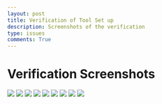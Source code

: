 ```yaml
---
layout: post
title: Verification of Tool Set up 
description: Screenshots of the verification 
type: issues
comments: True
---
```


# Verification Screenshots 

<img src="https://i.ibb.co/jDSysXD/Screenshot-2024-08-26-at-10-51-40-PM.png">

<img src="https://i.ibb.co/ByQT8Pz/Screenshot-2024-08-26-at-10-51-55-PM.png">

<img src="https://i.ibb.co/GHqkjWr/Screenshot-2024-08-26-at-10-52-02-PM.png">

<img src="https://i.ibb.co/nLj3m89/Screenshot-2024-08-26-at-10-52-17-PM.png">

<img src="https://i.ibb.co/3kg712g/Screenshot-2024-08-26-at-10-52-28-PM.png">

<img src="https://i.ibb.co/DDXZVpj/Screenshot-2024-08-26-at-10-53-35-PM.png">

<img src="https://i.ibb.co/K7rz9Wq/Screenshot-2024-08-26-at-10-53-45-PM.png">

<img src="https://i.ibb.co/5r2Kjwt/Screenshot-2024-08-26-at-10-53-57-PM.png">

<img src="{{site.baseurl}}/images/pythoncheck.png">